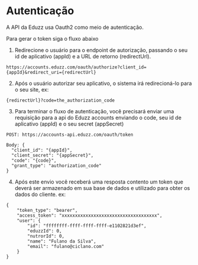 # Autenticação

A API da Eduzz usa Oauth2 como meio de autenticação.

Para gerar o token siga o fluxo abaixo

1. Redirecione o usuário para o endpoint de autorização, passando o seu id de aplicativo (appId) e a URL de retorno (redirectUrl).

```
https://accounts.eduzz.com/oauth/authorize?client_id={appId}&redirect_uri={redirectUrl}
```

2. Após o usuário autorizar seu aplicativo, o sistema irá redirecioná-lo para o seu site, ex:

```
{redirectUrl}?code=the_authorization_code
```

3. Para terminar o fluxo de autenticação, você precisará enviar uma requisição para a api do Eduzz accounts enviando o code, seu id de aplicativo (appId) e o seu secret (appSecret)

```
POST: https://accounts-api.eduzz.com/oauth/token

Body: {
  "client_id": "{appId}",
  "client_secret": "{appSecret}",
  "code": "{code}",
  "grant_type": "authorization_code"
}
```

4. Após este envio você receberá uma resposta contento um token que deverá ser armazenado em sua base de dados e utilizado para obter os dados do cliente. ex:

```
{
    "token_type": "bearer",
    "access_token": "xxxxxxxxxxxxxxxxxxxxxxxxxxxxxxxxxxxx",
    "user": {
        "id": "ffffffff-ffff-ffff-ffff-e1102821d3ef",
        "eduzzId": 0,
        "nutrorId": 0,
        "name": "Fulano da Silva",
        "email": "fulano@ciclano.com"
    }
}
```

